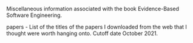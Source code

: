 
Miscellaneous information associated with the book Evidence-Based Software Engineering.

papers - List of the titles of the papers I downloaded from the web that I thought were worth hanging onto.  Cutoff date October 2021.

